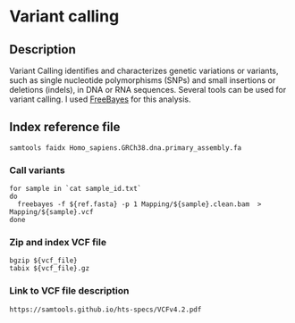 # Variant calling

## Description
Variant Calling identifies and characterizes genetic variations or variants, such as single nucleotide polymorphisms (SNPs) and small insertions or deletions (indels), in DNA or RNA sequences. Several tools can be used for variant calling. I used [FreeBayes](https://github.com/freebayes/freebayes) for this analysis.

## Index reference file
```
samtools faidx Homo_sapiens.GRCh38.dna.primary_assembly.fa
```

### Call variants

```
for sample in `cat sample_id.txt`
do
  freebayes -f ${ref.fasta} -p 1 Mapping/${sample}.clean.bam  > Mapping/${sample}.vcf
done
```

### Zip and index VCF file

```
bgzip ${vcf_file}
tabix ${vcf_file}.gz
```

### Link to VCF file description
```
https://samtools.github.io/hts-specs/VCFv4.2.pdf
```
